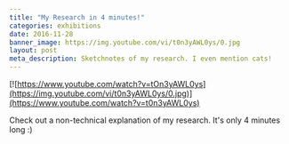 ```yaml
---
title: "My Research in 4 minutes!"
categories: exhibitions
date: 2016-11-28
banner_image: https://img.youtube.com/vi/t0n3yAWL0ys/0.jpg
layout: post
meta_description: Sketchnotes of my research. I even mention cats!
---
```


[![https://www.youtube.com/watch?v=tOn3yAWL0ys](https://img.youtube.com/vi/t0n3yAWL0ys/0.jpg)](https://www.youtube.com/watch?v=t0n3yAWL0ys)

Check out a non-technical explanation of my research. It's only 4 minutes long :)

